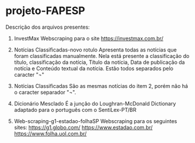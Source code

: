 # projeto-FAPESP

Descrição dos arquivos presentes:

1. InvestMax 
Webscraping para o site https://investmax.com.br/

2. Notícias Classificadas-novo rotulo
Apresenta todas as notícias que foram classificadas manualmente. Nela está presente a classificação do título,
classificação da notícia, Título da notícia, Data de publicação da notícia e Conteúdo textual da notícia. 
Estão todos separados pelo caracter "¬"

3. Notícias Classificadas
São as mesmas notícias do item 2, porém não há o caracter separador "¬".

4. Dicionário Mesclado
É a junção do Loughran-McDonald Dictionary adaptado para o português com o SentiLex-PT/BR 

5. Web-scraping-g1-estadao-folhaSP
Webscraping para os seguintes sites:
https://g1.globo.com/
https://www.estadao.com.br/
https://www.folha.uol.com.br/

